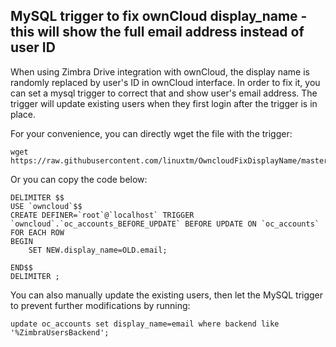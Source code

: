## MySQL trigger to fix ownCloud display_name - this will show the full email address instead of user ID
When using Zimbra Drive integration with ownCloud, the display name is randomly replaced by user's ID in ownCloud interface.
In order to fix it, you can set a mysql trigger to correct that and show user's email address. 
The trigger will update existing users when they first login after the trigger is in place.

For your convenience, you can directly wget the file with the trigger:
```
wget https://raw.githubusercontent.com/linuxtm/OwncloudFixDisplayName/master/mysql_trigger
```

Or you can copy the code below:
```
DELIMITER $$
USE `owncloud`$$
CREATE DEFINER=`root`@`localhost` TRIGGER `owncloud`.`oc_accounts_BEFORE_UPDATE` BEFORE UPDATE ON `oc_accounts` FOR EACH ROW
BEGIN
	SET NEW.display_name=OLD.email;
    
END$$
DELIMITER ;
```

You can also manually update the existing users, then let the MySQL trigger to prevent further modifications by running:
```
update oc_accounts set display_name=email where backend like '%ZimbraUsersBackend';
```
